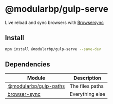 # @modularbp/gulp-serve
Live reload and sync browsers with [Browsersync]

[Browsersync]: https://github.com/Browsersync/browser-sync

## Install
```sh
npm install @modularbp/gulp-serve --save-dev
```

## Dependencies
| Module | Description |
| ------ | ----------- |
| [@modularbp/gulp-paths] | The files paths |
| [browser-sync] | Everything else |

[@modularbp/gulp-paths]: https://github.com/modularbp/modular-gulp/tree/master/modules/gulp-paths
[browser-sync]: https://github.com/Browsersync/browser-sync
